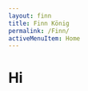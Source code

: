 ```yaml
---
layout: finn
title: Finn König
permalink: /Finn/
activeMenuItem: Home
---
```


# Hi

<br><br>
